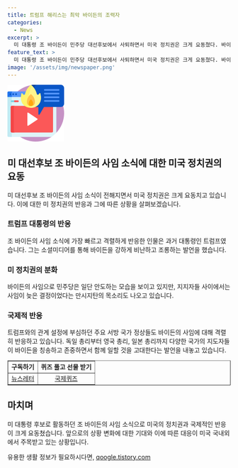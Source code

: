 ```yaml
---
title: 트럼프 해리스는 최악 바이든의 조력자
categories:
  - News
excerpt: >
  미 대통령 조 바이든이 민주당 대선후보에서 사퇴하면서 미국 정치권은 크게 요동쳤다. 바이든의 결정을 환영하는 분위기와 함께 공화당은 강경 공세를 펼치고 있으며, 바이든의 사퇴를 트럼프가 격하게 비난하고 반응했다. 이에 대한 민주당 지지층과 국제 정상들의 반응도 이어지고 있다.하지만 사퇴를 지지하면서도 너무 늦은 결정이라는 지적도 나오고 있다. 함께 경험한 사람들의 반응도 재미있게 언급된 요약문이네요.
feature_text: >
  미 대통령 조 바이든이 민주당 대선후보에서 사퇴하면서 미국 정치권은 크게 요동쳤다. 바이든의 결정을 환영하는 분위기와 함께 공화당은 강경 공세를 펼치고 있으며, 바이든의 사퇴를 트럼프가 격하게 비난하고 반응했다. 이에 대한 민주당 지지층과 국제 정상들의 반응도 이어지고 있다.하지만 사퇴를 지지하면서도 너무 늦은 결정이라는 지적도 나오고 있다. 함께 경험한 사람들의 반응도 재미있게 언급된 요약문이네요.
image: '/assets/img/newspaper.png'
---
```


<p><img src="/assets/img/news.png" alt="rentncar 속보" /></p>

<h2 data-ke-size="size26">미 대선후보 조 바이든의 사임 소식에 대한 미국 정치권의 요동</h2>

<p data-ke-size="size16">미 대선후보 조 바이든의 사임 소식이 전해지면서 미국 정치권은 크게 요동치고 있습니다. 이에 대한 미 정치권의 반응과 그에 따른 상황을 살펴보겠습니다.</p>

<h3><b>트럼프 대통령의 반응</b></h3>

<p data-ke-size="size16">조 바이든의 사임 소식에 가장 빠르고 격렬하게 반응한 인물은 과거 대통령인 트럼프였습니다. 그는 소셜미디어를 통해 바이든을 강하게 비난하고 조롱하는 발언을 했습니다.</p>

<h3><b>미 정치권의 분화</b></h3>

<p data-ke-size="size16">바이든의 사임으로 민주당은 일단 안도하는 모습을 보이고 있지만, 지지자들 사이에서는 사임이 늦은 결정이었다는 만시지탄의 목소리도 나오고 있습니다.</p>

<h3><b>국제적 반응</b></h3>

<p data-ke-size="size16">트럼프와의 관계 설정에 부심하던 주요 서방 국가 정상들도 바이든의 사임에 대해 격렬히 반응하고 있습니다. 독일 총리부터 영국 총리, 일본 총리까지 다양한 국가의 지도자들이 바이든을 칭송하고 존중하면서 함께 일할 것을 고대한다는 발언을 내놓고 있습니다.</p>

<table style="width: 100%;" border="1">
<tbody>
<tr>
<td style="text-align: center; height: 17px;"><b>구독하기</b></td>
<td style="text-align: center; height: 17px;"><b>퀴즈 풀고 선물 받기</b></td>
</tr>
<tr>
<td style="text-align: center; height: 17px;"><a href="https://page.stibee.com/subscriptions/275739">뉴스레터</a></td>
<td style="text-align: center; height: 17px;"><a href="https://www.chosun.com/members-event/?mec=n_quiz">국제퀴즈</a></td>
</tr>
</tbody>
</table>

<h2 data-ke-size="size26">마치며</h2>

<p data-ke-size="size16">미 대통령 후보로 활동하던 조 바이든의 사임 소식으로 미국의 정치권과 국제적인 반응이 크게 요동쳤습니다. 앞으로의 상황 변화에 대한 기대와 이에 따른 대응이 미국 국내외에서 주목받고 있는 상황입니다.</p>
유용한 생활 정보가 필요하시다면, <a href="https://qoogle.tistory.com" rel="dofollow">qoogle.tistory.com</a>


